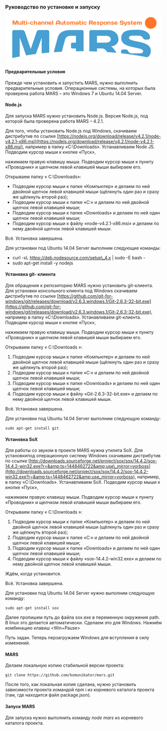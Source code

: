 ### Руководство по установке и запуску
![](https://github.com/zazeblik/mars_docs/blob/master/images/ins_1.png)

#### Предварительные условия

Прежде чем установить и запустить MARS, нужно выполнить предварительные условия. Операционные системы, на которых была проверена работа MARS – это Windows 7 и Ubuntu 14.04 Server.

#### Node.js

Для запуска MARS нужно установить Node.js. Версия Node.js, под которой была проверена работа MARS – 4.2.1.

Для того, чтобы установить Node.js под Windows, скачиваем дистрибутив по ссылке [https://nodejs.org/download/release/v4.2.1/node-v4.2.1-x86.msi](https://nodejs.org/download/release/v4.2.1/node-v4.2.1-x86.msi), например в папку «C:\Downloads». Устанавливаем Node JS.  Подводим курсор мыши к кнопке «Пуск»,

нажимаем правую клавишу мыши. Подводим курсор мыши к пункту «Проводник» и щелчком левой клавишей мыши выбираем его.

Открываем папку « C:\Downloads»:

- Подводим курсор мыши к папке «Компьютер» и делаем по ней двойной щелчок левой клавишей мыши (щёлкнуть один раз и сразу же щёлкнуть второй раз);
- Подводим курсор мыши к папке «С:» и делаем по ней двойной щелчок левой клавишей мыши;
- Подводим курсор мыши к папке «Downloads» и делаем по ней один щелчок левой клавишей мыши;
- Подводим курсор мыши к файлу «node-v4.2.1-x86.msi» и делаем по нему двойной щелчок левой клавишей мыши.

Всё. Установка завершена.

Для установки под Ubuntu 14.04 Server выполним следующие команды:

- curl -sL https://deb.nodesource.com/setup\_4.x | sudo -E bash -
- sudo apt-get install -y nodejs

#### Установка git- клиента

Для обращения к репозиторию MARS нужно установить git-клиента. Для установки консольного клиента под Windows скачиваем дистрибутив по ссылке [https://github.com/git-for-windows/git/releases/download/v2.6.3.windows.1/Git-2.6.3-32-bit.exe](https://github.com/git-for-windows/git/releases/download/v2.6.3.windows.1/Git-2.6.3-32-bit.exe), например в папку «C:\Downloads».  Устанавливаем git-клиента. Подводим курсор мыши к кнопке «Пуск»,

нажимаем правую клавишу мыши. Подводим курсор мыши к пункту «Проводник» и щелчком левой клавишей мыши выбираем его.

Открываем папку « C:\Downloads »:

  1. Подводим курсор мыши к папке «Компьютер» и делаем по ней двойной щелчок левой клавишей мыши (щёлкнуть один раз и сразу же щёлкнуть второй раз);
  2. Подводим курсор мыши к папке «С:» и делаем по ней двойной щелчок левой клавишей мыши;
  3. Подводим курсор мыши к папке «Downloads» и делаем по ней один щелчок левой клавишей мыши;
  4. Подводим курсор мыши к файлу «Git-2.6.3-32-bit.exe» и делаем по нему двойной щелчок левой клавишей мыши.

Всё. Установка завершена.

Для установки под Ubuntu 14.04 Server выполним следующую команду:

    sudo apt-get install git

#### Установка SoX

Для работы со звуком в проекте MARS нужна утилита SoX. Для установкипод операционную систему Windows скачиваем дистрибутив по ссылке [http://downloads.sourceforge.net/project/sox/sox/14.4.2/sox-14.4.2-win32.exe?r=&amp;ts=1448462722&amp;use\_mirror=vorboss](http://downloads.sourceforge.net/project/sox/sox/14.4.2/sox-14.4.2-win32.exe?r=&amp;ts=1448462722&amp;use_mirror=vorboss), например, в папку «C:\Downloads». Устанавливаем SoX. Подводим курсор мыши к кнопке «Пуск»,

нажимаем правую клавишу мыши. Подводим курсор мыши к пункту «Проводник» и щелчком левой клавишей мыши выбираем его.

Открываем папку « C:\Downloads »:

  1. Подводим курсор мыши к папке «Компьютер» и делаем по ней двойной щелчок левой клавишей мыши (щёлкнуть один раз и сразу же щёлкнуть второй раз);
  2. Подводим курсор мыши к папке «С:» и делаем по ней двойной щелчок левой клавишей мыши;
  3. Подводим курсор мыши к папке «Downloads» и делаем по ней один щелчок левой клавишей мыши;
  4. Подводим курсор мыши к файлу «sox-14.4.2-win32.exe» и делаем по нему двойной щелчок левой клавишей мыши.

Ждём, когда установится.

Всё. Установка завершена.

Для установки под Ubuntu 14.04 Server нужно выполним следующую команду:

    sudo apt-get install sox

Далее пропишем путь до файла sox.exe в переменную окружения path. В linux это делается автоматически. Сделаем это для Windows. Нажмём комбинацию клавиш &lt;Win+Pause&gt;

Путь задан. Теперь перзагружаем Windows для вступления в силу изменений.

#### MARS

Делаем локальную копию стабильной версии проекта:

    git clone https://github.com/komunikator/mars.git

После того, как локальная копия сделана, нужно установить зависимости проекта командой npm i из корневого каталога проекта (там, где находится файл package.json).

#### Запуск MARS

Для запуска нужно выполнить команду _node mars_ из корневого каталога проекта.